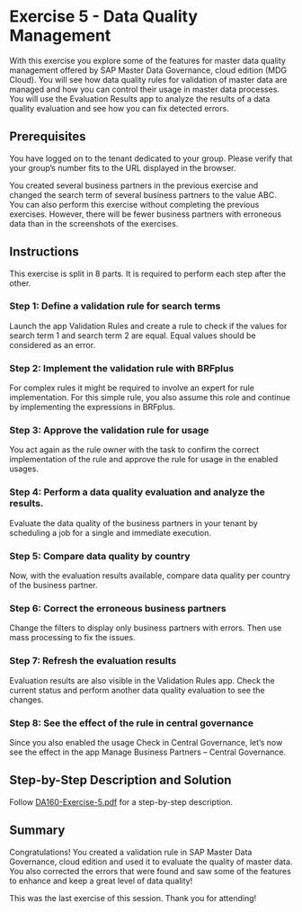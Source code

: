 # Exercise 5 - Data Quality Management

With this exercise you explore some of the features for master data quality management offered by SAP Master Data Governance, cloud edition (MDG Cloud). You will see how data quality rules for validation of master data are managed and how you can control their usage in master data processes. You will use the Evaluation Results app to analyze the results of a data quality evaluation and see how you can fix detected errors.

## Prerequisites

You have logged on to the tenant dedicated to your group. Please verify that your group’s number fits to the URL displayed in the browser.

You created several business partners in the previous exercise and changed the search term of several business partners to the value ABC. You can also perform this exercise without completing the previous exercises. However, there will be fewer business partners with erroneous data than in the screenshots of the exercises.

## Instructions

This exercise is split in 8 parts. It is required to perform each step after the other.

### Step 1: Define a validation rule for search terms

Launch the app Validation Rules and create a rule to check if the values for search term 1 and search term 2 are equal. Equal values should be considered as an error.

### Step 2: Implement the validation rule with BRFplus

For complex rules it might be required to involve an expert for rule implementation. For this simple rule, you also assume this role and continue by implementing the expressions in BRFplus.

### Step 3: Approve the validation rule for usage

You act again as the rule owner with the task to confirm the correct implementation of the rule and approve the rule for usage in the enabled usages.

### Step 4: Perform a data quality evaluation and analyze the results.

Evaluate the data quality of the business partners in your tenant by scheduling a job for a single and immediate execution.

### Step 5: Compare data quality by country

Now, with the evaluation results available, compare data quality per country of the business partner.

### Step 6: Correct the erroneous business partners

Change the filters to display only business partners with errors. Then use mass processing to fix the issues.

### Step 7: Refresh the evaluation results

Evaluation results are also visible in the Validation Rules app. Check the current status and perform another data quality evaluation to see the changes.

### Step 8: See the effect of the rule in central governance

Since you also enabled the usage Check in Central Governance, let’s now see the effect in the app Manage Business Partners – Central Governance.

## Step-by-Step Description and Solution

Follow [DA160-Exercise-5.pdf](./supplements/DA160-Exercise-5.pdf) for a step-by-step description.

## Summary

Congratulations! You created a validation rule in SAP Master Data Governance, cloud edition and used it to evaluate the quality of master data. You also corrected the errors that were found and saw some of the features to enhance and keep a great level of data quality!

This was the last exercise of this session. Thank you for attending!
